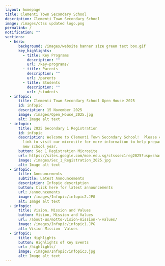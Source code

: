 ```yaml
---
layout: homepage
title: Clementi Town Secondary School
description: Clementi Town Secondary School
image: /images/ctss updated logo.png
permalink: /
notification: ""
sections:
  - hero:
      background: /images/website banner size green text box.gif
      key_highlights:
        - title: Key Programs
          description: ""
          url: /key-programs/
        - title: Parents
          description: ""
          url: /parents
        - title: Students
          description: ""
          url: /students
  - infopic:
      title: Clementi Town Secondary School Open House 2025
      id: infopic
      description: 15 November 2025
      image: /images/Open_House_2025.jpg
      alt: Image alt text
  - infopic:
      title: 2025 Secondary 1 Registration
      id: infopic
      description: Welcome to Clementi Town Secondary School!  Please click on the
        link to visit our microsite for more information to help prepare for the
        new school year.
      button: Sec 1 Registration Microsite
      url: https://sites.google.com/moe.edu.sg/ctsssec1reg2025?usp=sharing
      image: /images/Sec_1_Registration_2025.jpg
      alt: Image alt text
  - infopic:
      title: Announcements
      subtitle: Latest Announcements
      description: Infopic description
      button: Click here for latest announcements
      url: /announcements
      image: /images/Infopic/infopic2.JPG
      alt: Image alt text
  - infopic:
      title: Vision, Mission and Values
      button: Vision, Mission and Values
      url: /about-us/motto-vision-mission-n-values/
      image: /images/Infopic/infopic1.JPG
      alt: Vision Mission  Values
  - infopic:
      title: Highlights
      button: Highlights of Key Events
      url: /highlights/
      image: /images/Infopic/infopic3.jpg
      alt: Image alt text
---
```

